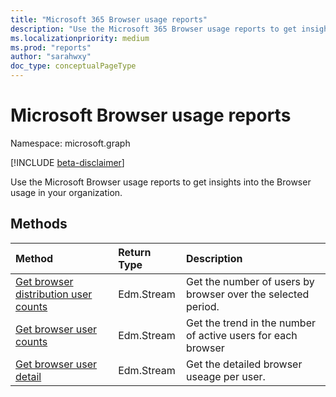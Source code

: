 ```yaml
---
title: "Microsoft 365 Browser usage reports"
description: "Use the Microsoft 365 Browser usage reports to get insights into the usage of Browsers in your organization."
ms.localizationpriority: medium
ms.prod: "reports"
author: "sarahwxy"
doc_type: conceptualPageType
---
```


# Microsoft Browser usage reports

Namespace: microsoft.graph

[!INCLUDE [beta-disclaimer](../../includes/beta-disclaimer.md)]

Use the Microsoft Browser usage reports to get insights into the Browser usage in your organization.

## Methods

| Method                                                                        | Return Type                                    | Description                                                  |
| :---------------------------------------------------------------------------- | :--------------------------------------------- | :----------------------------------------------------------- |
| [Get browser distribution user counts](../api/reportroot-getbrowserdistributionusercounts.md)         | Edm.Stream | Get the number of users by browser over the selected period. |
| [Get browser user counts](../api/reportroot-getbrowserusercounts.md)                | Edm.Stream | Get the trend in the number of active users for each browser |
| [Get browser user detail](../api/reportroot-getbrowseruserdetail.md)            | Edm.Stream | Get the detailed browser useage per user.                    |


